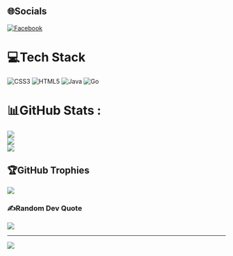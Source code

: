 
## 🌐Socials
[![Facebook](https://img.shields.io/badge/Facebook-%231877F2.svg?logo=Facebook&logoColor=white)](https://facebook.com/htilssu.88) 

# 💻Tech Stack
![CSS3](https://img.shields.io/badge/css3-%231572B6.svg?style=for-the-badge&logo=css3&logoColor=white) ![HTML5](https://img.shields.io/badge/html5-%23E34F26.svg?style=for-the-badge&logo=html5&logoColor=white) ![Java](https://img.shields.io/badge/java-%23ED8B00.svg?style=for-the-badge&logo=java&logoColor=white) ![Go](https://img.shields.io/badge/go-%2300ADD8.svg?style=for-the-badge&logo=go&logoColor=white)

# 📊GitHub Stats :
![](https://github-readme-stats.vercel.app/api?username=htilssu&theme=onedark&hide_border=true&include_all_commits=false&count_private=false)<br/>
![](https://github-readme-streak-stats.herokuapp.com/?user=htilssu&theme=onedark&hide_border=true)<br/>
![](https://github-readme-stats.vercel.app/api/top-langs/?username=htilssu&theme=onedark&hide_border=true&include_all_commits=false&count_private=false&layout=compact)

## 🏆GitHub Trophies
![](https://github-trophies.vercel.app/?username=htilssu&theme=onedark&no-frame=false&no-bg=false&margin-w=4)

### ✍️Random Dev Quote
![](https://quotes-github-readme.vercel.app/api?type=vetical&theme=tokyonight)

---
[![](https://visitcount.itsvg.in/api?id=htilssu&label=Profile%20Views&icon=5&pretty=false)](https://visitcount.itsvg.in)
